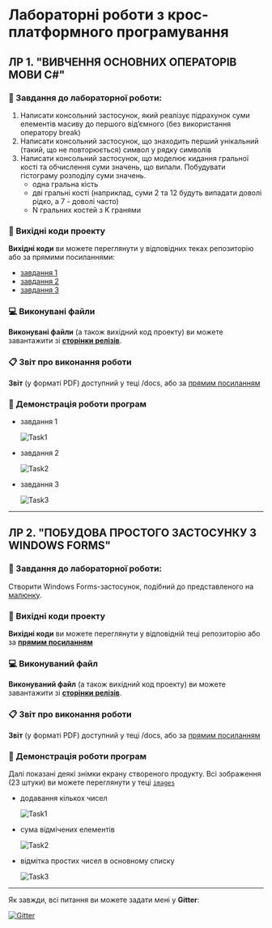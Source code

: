 # Лабораторні роботи з крос-платформного програмування

## ЛР 1. "ВИВЧЕННЯ ОСНОВНИХ ОПЕРАТОРІВ МОВИ С#"

### 📖 Завдання до лабораторної роботи:
1. Написати консольний застосунок, який реалізує підрахунок суми елементів масиву до першого від’ємного (без використання оператору break) 
2. Написати консольний застосунок, що знаходить перший унікальний (такий, що не повторюється) символ у рядку символів
3. Написати консольний застосунок, що моделює кидання гральної кості та обчислення суми значень, що випали. Побудувати гістограму розподілу суми значень.
    - одна гральна кість
    - дві гральні кості (наприклад, суми 2 та 12 будуть випадати доволі рідко, а 7 - доволі часто)
    - N гральних костей з K гранями

### 📃 Вихідні коди проекту

**Вихідні коди** ви можете переглянути у відповідних теках репозиторію або за прямими посиланнями:
* [завдання 1](https://github.com/angelina-babych/Cross-Platform-Labs/blob/main/LR1CrossPlatform/LR1CrossPlatform/L1Task1.cs)
* [завдання 2](https://github.com/angelina-babych/Cross-Platform-Labs/blob/main/LR1CrossPlatform/L1Task2/L1Task2.cs)
* [завдання 3](https://github.com/angelina-babych/Cross-Platform-Labs/blob/main/LR1CrossPlatform/L1Task3/Program.cs)

### 💻 Виконувані файли

**Виконувані файли** (а також вихідний код проекту) ви можете завантажити зі [**сторінки релізів**](https://github.com/angelina-babych/Cross-Platform-Labs/releases/tag/v1.0.0).

### 📋 Звіт про виконання роботи

**Звіт** (у форматі PDF) доступний у теці /docs, або за [прямим посиланням](https://github.com/angelina-babych/Cross-Platform-Labs/blob/main/docs/%D0%9B%D0%A01-%D0%91%D0%B0%D0%B1%D0%B8%D1%87.pdf)

### 💪 Демонстрація роботи програм

* завдання 1
    
    ![Task1](https://github.com/angelina-babych/Cross-Platform-Labs/blob/main/images/L1/L1T1.png)
* завдання 2
    
    ![Task2](https://github.com/angelina-babych/Cross-Platform-Labs/blob/main/images/L1/L1T2.png)
* завдання 3
    
    ![Task3](https://github.com/angelina-babych/Cross-Platform-Labs/blob/main/images/L1/L1T3.png)

---

## ЛР 2. "ПОБУДОВА ПРОСТОГО ЗАСТОСУНКУ З WINDOWS FORMS"

### 📖 Завдання до лабораторної роботи:
Створити Windows Forms-застосунок, подібний до представленого на [малюнку](https://github.com/angelina-babych/Cross-Platform-Labs/blob/main/images/L2/sample.png). 

### 📃 Вихідні коди проекту

**Вихідні коди** ви можете переглянути у відповідній теці репозиторію або за [**прямим посиланням**](https://github.com/angelina-babych/Cross-Platform-Labs/blob/main/LR2CrossPlatform/LR2CrossPlatform/Form1.cs)

### 💻 Виконуваний файл

**Виконуваний файл** (а також вихідний код проекту) ви можете завантажити зі [**сторінки релізів**](https://github.com/angelina-babych/Cross-Platform-Labs/releases/tag/v2.0.0).

### 📋 Звіт про виконання роботи

**Звіт** (у форматі PDF) доступний у теці /docs, або за [прямим посиланням](https://github.com/angelina-babych/Cross-Platform-Labs/blob/main/docs/%D0%9B%D0%A02-%D0%91%D0%B0%D0%B1%D0%B8%D1%87.pdf)

### 💪 Демонстрація роботи програм

Далі показані деякі знімки екрану створеного продукту. Всі зображення (23 штуки) ви можете переглянути у теці [````images````](https://github.com/angelina-babych/Cross-Platform-Labs/tree/main/images/L2)

* додавання кількох чисел
    
    ![Task1](https://github.com/angelina-babych/Cross-Platform-Labs/blob/main/images/L2/7.png)
* сума відмічених елементів
    
    ![Task2](https://github.com/angelina-babych/Cross-Platform-Labs/blob/main/images/L2/13.png)
* відмітка простих чисел в основному списку
    
    ![Task3](https://github.com/angelina-babych/Cross-Platform-Labs/blob/main/images/L2/23.png)

---

Як завжди, всі питання ви можете задати мені у **Gitter**:

[![Gitter](https://badges.gitter.im/angelina-babych/community.svg)](https://gitter.im/angelina-babych/community?utm_source=badge&utm_medium=badge&utm_campaign=pr-badge)
 
